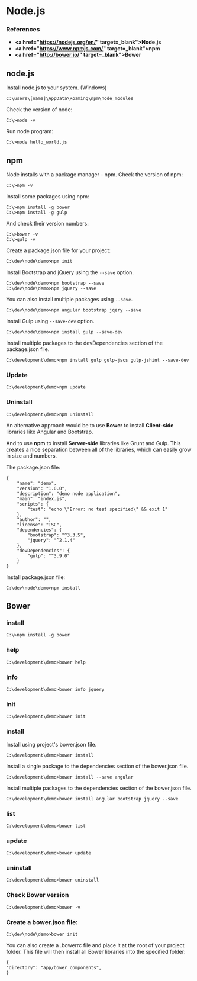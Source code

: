 # Node.js

### References

- **<a href="https://nodejs.org/en/" target=_blank">Node.js</a>**
- **<a href="https://www.npmjs.com/" target=_blank">npm</a>**
- **<a href="http://bower.io/" target=_blank">Bower</a>**

## node.js

Install node.js to your system. (Windows)

	C:\users\[name]\AppData\Roaming\npm\node_modules

Check the version of node:

	C:\>node -v

Run node program:

	C:\>node hello_world.js

## npm

Node installs with a package manager - npm. 
Check the version of npm:

	C:\>npm -v

Install some packages using npm:

	C:\>npm install -g bower
	C:\>npm install -g gulp

And check their version numbers:

	C:\>bower -v
	C:\>gulp -v

Create a package.json file for your project:

	C:\dev\node\demo>npm init

Install Bootstrap and jQuery using the <code>--save</code> option. 

	C:\dev\node\demo>npm bootstrap --save
	C:\dev\node\demo>npm jquery --save

You can also install multiple packages using <code>--save</code>.

	C:\dev\node\demo>npm angular bootstrap jqery --save

Install Gulp using <code>--save-dev</code> option.

	C:\dev\node\demo>npm install gulp --save-dev

Install multiple packages to the devDependencies section of the package.json file.
	
	C:\development\demo>npm install gulp gulp-jscs gulp-jshint --save-dev

### Update

	C:\development\demo>npm update


### Uninstall

	C:\development\demo>npm uninstall



An alternative approach would be to use **Bower** to install **Client-side** libraries like Angular and Bootstrap. 

And to use **npm** to install **Server-side** libraries like Grunt and Gulp. This creates a nice separation between all of the libraries, which can easily grow in size and numbers.

The package.json file:

	{
  		"name": "demo",
  		"version": "1.0.0",
  		"description": "demo node application",
  		"main": "index.js",
  		"scripts": {
    		"test": "echo \"Error: no test specified\" && exit 1"
  		},
  		"author": "",
  		"license": "ISC",
  		"dependencies": {
    		"bootstrap": "^3.3.5",
    		"jquery": "^2.1.4"
  		},
  		"devDependencies": {
    		"gulp": "^3.9.0"
  		}
	}

Install package.json file:

	C:\dev\node\demo>npm install

## Bower

### install

	C:\>npm install -g bower


### help
	C:\development\demo>bower help


### info
	C:\development\demo>bower info jquery


### init
	C:\development\demo>bower init


### install

Install using project's bower.json file.

	C:\development\demo>bower install


Install a single package to the dependencies section of the bower.json file.
	
	C:\development\demo>bower install --save angular


Install multiple packages to the dependencies section of the bower.json file.
	
	C:\development\demo>bower install angular bootstrap jquery --save

### list
	
	C:\development\demo>bower list

### update
	
	C:\development\demo>bower update

### uninstall
	
	C:\development\demo>bower uninstall

### Check Bower version
	
	C:\development\demo>bower -v

### Create a bower.json file:
	
	C:\dev\node\demo>bower init

You can also create a .bowerrc file and place it at the root of your project folder. This file will then install all Bower libraries into the specified folder:

    {
    "directory": "app/bower_components",
	}







